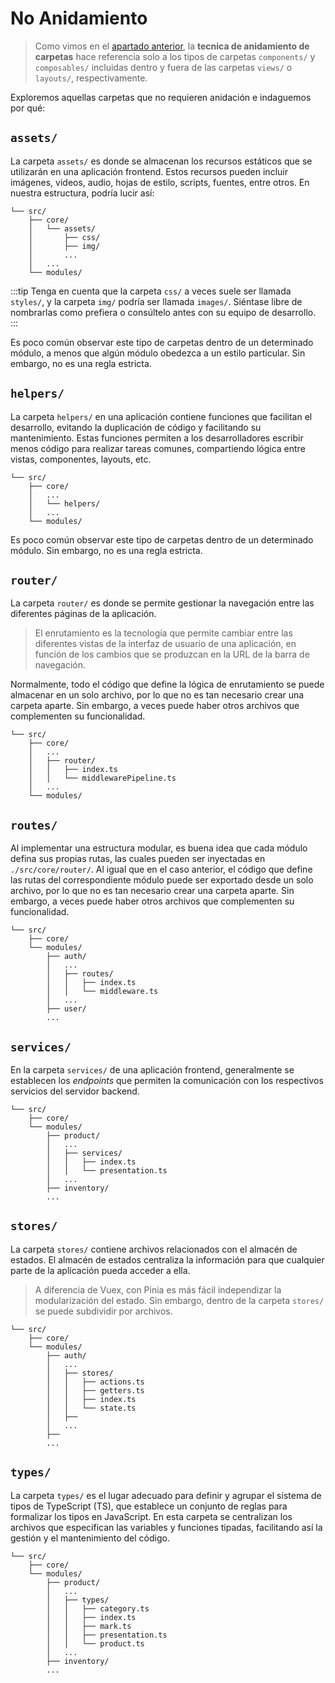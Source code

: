 # No Anidamiento

>Como vimos en el [apartado anterior](./nesting.md), la **tecnica de anidamiento de carpetas** hace referencia solo a los tipos de carpetas `components/` y `composables/` incluidas dentro y fuera de las carpetas `views/` o `layouts/`, respectivamente.

Exploremos aquellas carpetas que no requieren anidación e indaguemos por qué:

## `assets/`

La carpeta `assets/` es donde se almacenan los recursos estáticos que se utilizarán en una aplicación frontend. Estos recursos pueden incluir imágenes, videos, audio, hojas de estilo, scripts, fuentes, entre otros. En nuestra estructura, podría lucir así:

```sh{3,4,5,6}
└── src/
    ├── core/
    │   └── assets/
    │       ├── css/
    │       ├── img/
    │       ...
    │   ...
    └── modules/
```

:::tip
Tenga en cuenta que la carpeta `css/` a veces suele ser llamada `styles/`, y la carpeta `img/` podría ser llamada `images/`. Siéntase libre de nombrarlas como prefiera o consúltelo antes con su equipo de desarrollo.
:::

Es poco común observar este tipo de carpetas dentro de un determinado módulo, a menos que algún módulo obedezca a un estilo particular. Sin embargo, no es una regla estricta.

## `helpers/`

La carpeta `helpers/` en una aplicación contiene funciones que facilitan el desarrollo, evitando la duplicación de código y facilitando su mantenimiento. Estas funciones permiten a los desarrolladores escribir menos código para realizar tareas comunes, compartiendo lógica entre vistas, componentes, layouts, etc.

```sh{4}
└── src/
    ├── core/
    │   ...
    │   └── helpers/
    │   ...
    └── modules/
```

Es poco común observar este tipo de carpetas dentro de un determinado módulo. Sin embargo, no es una regla estricta.

## `router/`

La carpeta `router/` es donde se permite gestionar la navegación entre las diferentes páginas de la aplicación.

>El enrutamiento es la tecnología que permite cambiar entre las diferentes vistas de la interfaz de usuario de una aplicación, en función de los cambios que se produzcan en la URL de la barra de navegación.

Normalmente, todo el código que define la lógica de enrutamiento se puede almacenar en un solo archivo, por lo que no es tan necesario crear una carpeta aparte. Sin embargo, a veces puede haber otros archivos que complementen su funcionalidad.

```sh{5}
└── src/
    ├── core/
    │   ...
    │   ├── router/
    │   │   ├── index.ts
    │   │   └── middlewarePipeline.ts
    │   ...
    └── modules/
```

## `routes/`

Al implementar una estructura modular, es buena idea que cada módulo defina sus propias rutas, las cuales pueden ser inyectadas en `./src/core/router/`. Al igual que en el caso anterior, el código que define las rutas del correspondiente módulo puede ser exportado desde un solo archivo, por lo que no es tan necesario crear una carpeta aparte. Sin embargo, a veces puede haber otros archivos que complementen su funcionalidad.

```sh{6,7,8}
└── src/
    ├── core/
    └── modules/
        ├── auth/
        │   ...
        │   ├── routes/
        │   │   ├── index.ts
        │   │   └── middleware.ts
        │   ...
        ├── user/
        ...     
```

## `services/`

En la carpeta `services/` de una aplicación frontend, generalmente se establecen los _endpoints_ que permiten la comunicación con los respectivos servicios del servidor backend.

```sh{6,7,8}
└── src/
    ├── core/
    └── modules/
        ├── product/
        │   ...
        │   ├── services/
        │   │   ├── index.ts
        │   │   └── presentation.ts
        │   ...
        ├── inventory/
        ...     
```

## `stores/`

La carpeta `stores/` contiene archivos relacionados con el almacén de estados. El almacén de estados centraliza la información para que cualquier parte de la aplicación pueda acceder a ella.

>A diferencia de Vuex, con Pinia es más fácil independizar la modularización del estado. Sin embargo, dentro de la carpeta `stores/` se puede subdividir por archivos.

```sh{6,7,8,9,10}
└── src/
    ├── core/
    └── modules/
        ├── auth/
        │   ...
        │   ├── stores/
        │   │   ├── actions.ts
        │   │   ├── getters.ts        
        │   │   ├── index.ts
        │   │   └── state.ts
        │   ├──
        │   ...         
        ├── 
        ...     
```

## `types/`

La carpeta `types/` es el lugar adecuado para definir y agrupar el sistema de tipos de TypeScript (TS), que establece un conjunto de reglas para formalizar los tipos en JavaScript. En esta carpeta se centralizan los archivos que especifican las variables y funciones tipadas, facilitando así la gestión y el mantenimiento del código.

```sh{6,7,8,9,10,11}
└── src/
    ├── core/
    └── modules/
        ├── product/
        │   ...
        │   ├── types/
        │   │   ├── category.ts
        │   │   ├── index.ts
        │   │   ├── mark.ts
        │   │   ├── presentation.ts
        │   │   └── product.ts
        │   ...
        ├── inventory/
        ...     
```
